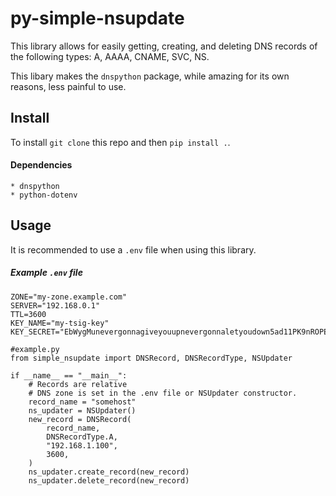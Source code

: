 # py-simple-nsupdate

This library allows for easily getting, creating, and deleting DNS records of the following types: A, AAAA, CNAME, SVC, NS.

This libary makes the `dnspython` package, while amazing for its own reasons, less painful to use.

## Install

To install `git clone` this repo and then `pip install .`.

#### Dependencies

    * dnspython
    * python-dotenv

## Usage

It is recommended to use a `.env` file when using this library.
##### Example `.env` file
```
ZONE="my-zone.example.com"
SERVER="192.168.0.1"
TTL=3600
KEY_NAME="my-tsig-key"
KEY_SECRET="EbWygMunevergonnagiveyouupnevergonnaletyoudown5ad11PK9nROPEaIg=="
```

```
#example.py
from simple_nsupdate import DNSRecord, DNSRecordType, NSUpdater

if __name__ == "__main__":
    # Records are relative
    # DNS zone is set in the .env file or NSUpdater constructor.
    record_name = "somehost"
    ns_updater = NSUpdater()
    new_record = DNSRecord(
        record_name,
        DNSRecordType.A,
        "192.168.1.100",
        3600,
    )
    ns_updater.create_record(new_record)
    ns_updater.delete_record(new_record)
```
